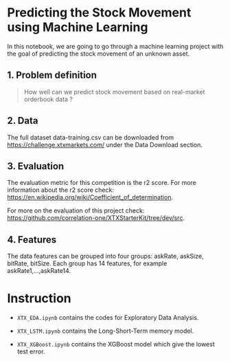 # Predicting the Stock Movement using Machine Learning

In this notebook, we are going to go through a machine learning project with the goal of predicting the stock movement of an unknown asset.

## 1. Problem definition

> How well can we  predict stock movement based on real-market orderbook data ?

## 2. Data

The full dataset data-training.csv can be downloaded from https://challenge.xtxmarkets.com/ under the Data Download section.

## 3. Evaluation

The evaluation metric for this competition is the r2 score. For more information about the r2 score check: https://en.wikipedia.org/wiki/Coefficient_of_determination.

For more on the evaluation of this project check: https://github.com/correlation-one/XTXStarterKit/tree/dev/src.

## 4. Features

The data features can be grouped into four groups: askRate, askSize, bitRate, bitSize. Each group has 14 features, for example askRate1,...,askRate14. 

# Instruction

* <code>XTX_EDA.ipynb</code> contains the codes for Exploratory Data Analysis.
  
* <code>XTX_LSTM.ipynb</code> contains the Long-Short-Term memory model.
  
* <code>XTX_XGBoost.ipynb</code> contains the XGBoost model which give the lowest test error.  

